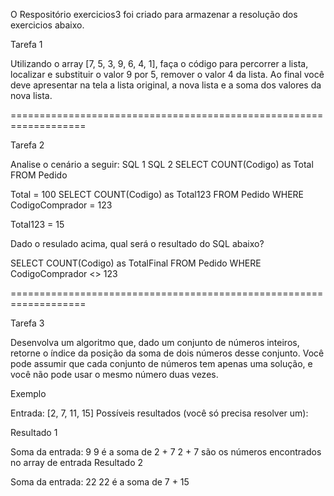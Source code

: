 O Respositório exercicios3 foi criado para armazenar a resolução dos exercicios abaixo. 

Tarefa 1

Utilizando o array [7, 5, 3, 9, 6, 4, 1], faça o código para percorrer a lista, localizar e substituir o valor 9 por 5,
remover o valor 4 da lista. Ao final você deve apresentar na tela a lista original, a nova lista e a soma dos valores da nova lista.

===================================================================

Tarefa 2

Analise o cenário a seguir:
SQL 1	SQL 2
SELECT COUNT(Codigo) as Total 
FROM Pedido


Total = 100	SELECT COUNT(Codigo) as Total123 
FROM Pedido 
WHERE CodigoComprador = 123

Total123 = 15

Dado o resulado acima, qual será o resultado do SQL abaixo?

SELECT COUNT(Codigo) as TotalFinal FROM Pedido WHERE CodigoComprador <> 123

===================================================================


Tarefa 3

Desenvolva um algoritmo que, dado um conjunto de números inteiros, retorne o índice da posição da soma de dois 
números desse conjunto. Você pode assumir que cada conjunto de números tem apenas uma solução, e você não pode usar o mesmo número duas vezes. 

Exemplo

Entrada: [2, 7, 11, 15]
Possíveis resultados (você só precisa resolver um):

Resultado 1

Soma da entrada: 9
9 é a soma de 2 + 7
2 + 7 são os números encontrados no array de entrada 	Resultado 2

Soma da entrada: 22
22 é a soma de 7 + 15


